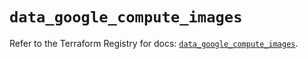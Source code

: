 # `data_google_compute_images`

Refer to the Terraform Registry for docs: [`data_google_compute_images`](https://registry.terraform.io/providers/hashicorp/google/6.50.0/docs/data-sources/compute_images).
